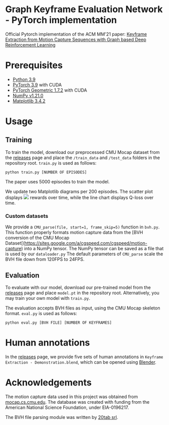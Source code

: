 # Graph Keyframe Evaluation Network - PyTorch implementation
Official Pytorch implementation of the ACM MM'21 paper: [Keyframe Extraction from Motion Capture Sequences with Graph based Deep Reinforcement Learning](https://dl.acm.org/doi/10.1145/3474085.3475635)

# Prerequisites
- [Python 3.9](https://www.python.org/)
- [PyTorch 3.9](https://github.com/pytorch/pytorch) with CUDA
- [PyTorch Geometric 1.7.2](https://github.com/rusty1s/pytorch_geometric) with CUDA
- [NumPy v1.21.0](https://github.com/numpy/numpy)
- [Matplotlib 3.4.2](https://github.com/matplotlib/matplotlib)

# Usage
## Training
To train the model, download our preprocessed CMU Mocap dataset from the [releases](https://github.com/MiniEval/pytorch-gken/releases/tag/1) page and place the `/train_data` and `/test_data` folders in the repository root. `train.py` is used as follows:

`python train.py [NUMBER OF EPISODES]`

The paper uses 5000 episodes to train the model.

We update two Matplotlib diagrams per 200 episodes. The scatter plot displays <img src="https://render.githubusercontent.com/render/math?math=R_1"> rewards over time, while the line chart displays Q-loss over time.


### Custom datasets
We provide a `CMU_parse(file, start=1, frame_skip=5)` function in `bvh.py`. This function properly formats motion capture data from the [BVH conversion of the CMU Mocap Dataset[(https://sites.google.com/a/cgspeed.com/cgspeed/motion-capture) into a NumPy tensor. The NumPy tensor can be saved as a file that is used by our `dataloader.py` The default parameters of `CMU_parse` scale the BVH file down from 120FPS to 24FPS.

## Evaluation
To evaluate with our model, download our pre-trained model from the [releases](https://github.com/MiniEval/pytorch-gken/releases/tag/1) page and place `model.pt` in the repository root. Alternatively, you may train your own model with `train.py`. 

The evaluation accepts BVH files as input, using the CMU Mocap skeleton format. `eval.py` is used as follows:

`python eval.py [BVH FILE] [NUMBER OF KEYFRAMES]`

# Human annotations
In the [releases](https://github.com/MiniEval/pytorch-gken/releases/tag/1) page, we provide five sets of human annotations in `Keyframe Extraction - Demonstration.blend`, which can be opened using [Blender](https://www.blender.org/).

# Acknowledgements
The motion capture data used in this project was obtained from [mocap.cs.cmu.edu](https://mocap.cs.cmu.edu). The database was created with funding from the American National Science Foundation, under EIA-0196217.

The BVH file parsing module was written by [20tab srl](https://github.com/20tab/bvh-python).
